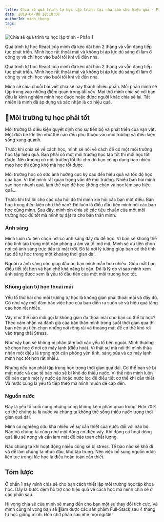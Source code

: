 ```yaml
---
title: Chia sẽ quá trình tự học lập trình tại nhà sao cho hiệu quả - P1
date: 2019-04-08 20:10:07
authorId: minh_thong
tags:
---
```


![Chia sẽ quá trình tự học lập trình - Phần 1](https://res.cloudinary.com/djeghcumw/image/upload/f_auto/v1554726177/blog/tuhoc_1.jpg)

Quá trình tự học React của mình đã kéo dài hơn 2 tháng và vẫn đang tiếp tục phát triển. Mình học rất thoải mái và không bị áp lực dù sáng đi làm ở công ty và chỉ học vào buổi tối khi về đến nhà.

<!-- more -->

Quá trình tự học React của mình đã kéo dài hơn 2 tháng và vẫn đang tiếp tục phát triển. Mình học rất thoải mái và không bị áp lực dù sáng đi làm ở công ty và chỉ học vào buổi tối khi về đến nhà.

Mình sẽ chia chuỗi bài viết chia sẽ này thành nhiều phần. Mỗi phần mình sẽ tập trung vào những điểm quan trọng tất yếu. Mọi thứ mình chia sẽ với bạn đều là kinh nghiệm mình học được hoặc được người khác chia sẽ lại. Tất nhiên là mình đã áp dụng và xác nhận là có hiệu quả.

## Môi trường tự học phải tốt

Môi trường là điều kiện quyết định cho sự tiến bộ và phát triển của vạn vật. Một đứa bé lớn lên như thế nào đều phụ thuộc vào môi trường và điều kiện sống xung quanh.

Trước khi chia sẽ về cách học, mình sẽ nói về cách để có một môi trường học tập hiệu quả. Bạn phải có một môi trường học tập tốt thì mới học tốt được. Nêu không có môi trường tốt thì cho dù bạn có áp dụng bao nhiêu mẹo học thì cũng khó mà học tốt được.

Môi trường học có sức ảnh hưởng cực kỳ cao đến hiệu quả và tốc độ học của bạn. Vì thế mình rất quan trọng vấn đề môi trường. Nhiều bạn hỏi mình sao học nhanh quá, làm thế nào để học không chán và học làm sao hiệu quả...

Trước khi trả lời cho các câu hỏi đó thì mình xin hỏi các bạn một điều. Bạn học trong điều kiện như thế nào? Đó luôn là điều đầu tiên mình hỏi các bạn học cùng mình. Sau đây, mình xin chia sẽ các tiêu chuẩn của một môi trường học đủ tốt mà mình tự đặt ra cho bản thân mình.

### Ánh sáng

Mình luôn ưu tiên chọn nơi có ánh sáng đầy đủ để học. Vì bạn sẽ không thể nào tỉnh táo trong một căn phòng u ám và tối mờ mịt. Mình sẽ ưu tiên chọn nơi có ánh sáng trực tiếp từ mặt trời. Đó là nơi lý tưởng giúp bạn có thể tỉnh táo để tự học trong một khoảng thời gian dài.

Ngoài ra ánh sáng còn giúp đầu óc bạn minh mẫn hơn nhiều. Giúp mắt bạn điều tiết tốt hơn và hạn chế khả năng bị cận. Đó là lý do vì sao mình xem ánh sáng được xem là yếu tố đầu tiên của một môi trường học tốt.

### Không gian tự học thoải mái

Yếu tố thứ hai cho môi trường tự học là không gian phải thoải mái và đầy đủ. Có như vậy mới đảm bảo việc học của bạn diễn ra suôn sẻ và hiệu quả tăng cao hơn rất nhiều.

Vậy như thế nào mới gọi là không gian đủ thoải mái cho bạn có thể tự học? Theo cảm nhận và đánh giá của bản thân mình trong suốt thời gian qua thì bạn nên ưu tiên chọn những nơi rộng rãi và thoáng mát để cơ thể khó rơi vào trạng thái Stress.

Như vậy bạn sẽ không bị phân tâm bởi các yếu tố bên ngoài. Mình thường sẽ chọn học ở nơi có máy lạnh (điều hoà). Vì thật sự mà nói thì mình thừa nhận một điều là trong một căn phòng yên tĩnh, sáng sủa và có máy lạnh mình học tốt hơn rất nhiều.

Nhưng nếu bạn phải tập trung học trong thời gian quá dài. Cơ thể bạn sẽ bị mất nước và các tế bào não sẽ bị khô do thiếu nước. Vì thế nên mình luôn để bên cạnh một ly nước ép hoặc nước lọc để điều tiết cơ thể khi cần thiết. Và nước cũng là yếu tố tiếp theo mà mình muốn đề cập đến.

### Nguồn nước

Đây là yếu tố cuối cùng nhưng cũng không kém phần quan trọng. Hơn 70% cơ thể chúng ta là nước và chúng ta không thể sống thiếu nước trong thời gian quá dài.

Mình có nghiêng cứu khá nhiều về sự cần thiết của nước đối với não bộ. Não bộ chúng ta cũng như một động cơ điện vậy. Khi động cơ hoạt dộng quá lâu sẽ nóng và cần làm mát để bảo toàn chất lượng.

Não chúng ta khi hoạt động nhiều cũng sẽ bị stress. Tế bào não sẽ khô đi và dễ làm chúng ta nhức đầu, khó tập trung. Nên việc bổ sung nguồn nước liên tục trongl lúc học là điều hoàn toàn cần thiết.

## Tóm lược

Ở phần 1 này mình chia sẽ cho bạn cách thiết lập môi trường học tập khoa học. Dây là bước đệm hỗ trợ cho hiệu quả về cách học mà mình chia sẽ ở các phần sau.

Hi vọng chia sẽ của mình sẽ mang đến cho bạn một sự thay đổi tích cực. Và mình cũng hi vọng bạn sẽ làm được các sản phẩm Full-Stack sau 4 tháng tự học giống mình. Đón chờ phần sau nhé mọi người!!